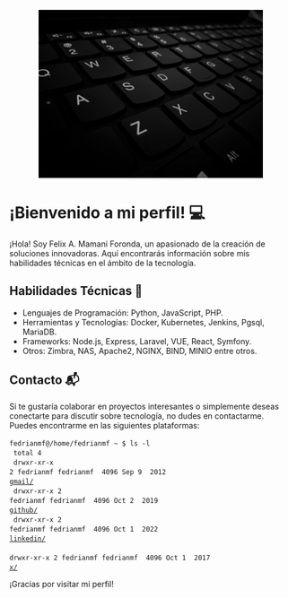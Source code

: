 <p align="center">
  <img src="https://github.com/fedrianMF/fedrianMF/blob/main/resources/img.png" alt="Portada Tecnológica" width: 50%; style="object-fit: cover; height: 300px;">
</p>

# ¡Bienvenido a mi perfil! :computer:

¡Hola! Soy Felix A. Mamani Foronda, un apasionado de la creación de soluciones innovadoras. Aquí encontrarás información sobre mis habilidades técnicas en el ámbito de la tecnología.

## Habilidades Técnicas :rocket:

- Lenguajes de Programación: Python, JavaScript, PHP.
- Herramientas y Tecnologías: Docker, Kubernetes, Jenkins, Pgsql, MariaDB.
- Frameworks: Node.js, Express, Laravel, VUE, React, Symfony.
- Otros: Zimbra, NAS, Apache2, NGINX, BIND, MINIO entre otros.

## Contacto :mailbox_with_mail:

Si te gustaría colaborar en proyectos interesantes o simplemente deseas conectarte para discutir sobre tecnología, no dudes en contactarme. Puedes encontrarme en las siguientes plataformas:

<code>fedrianmf@/home/fedrianmf ~ $ ls -l<br>
total 4<br>
drwxr-xr-x 2 fedrianmf fedrianmf &nbsp;4096 Sep 9 &nbsp;2012 <a href="mailto:fedrian.mamani@gmail.com">gmail/</a><br>
drwxr-xr-x 2 fedrianmf fedrianmf &nbsp;4096 Oct 2 &nbsp;2019 <a href="https://github.com/fedrianMF">github/</a><br>
drwxr-xr-x 2 fedrianmf fedrianmf &nbsp;4096 Oct 1 &nbsp;2022 <a href="https://www.linkedin.com/in/mf-fedrian">linkedin/</a><br>
drwxr-xr-x 2 fedrianmf fedrianmf &nbsp;4096 Oct 1 &nbsp;2017 <a href="https://x.com/mf_fedrian">x/</a></code>

¡Gracias por visitar mi perfil!
